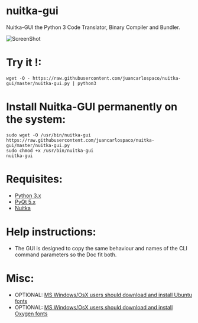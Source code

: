 nuitka-gui
==========

Nuitka-GUI the Python 3 Code Translator, Binary Compiler and Bundler.

![ScreenShot](https://raw.githubusercontent.com/juancarlospaco/nuitka-gui/master/temp.jpg)


# Try it !:

```
wget -O - https://raw.githubusercontent.com/juancarlospaco/nuitka-gui/master/nuitka-gui.py | python3
```

# Install Nuitka-GUI permanently on the system:

```
sudo wget -O /usr/bin/nuitka-gui https://raw.githubusercontent.com/juancarlospaco/nuitka-gui/master/nuitka-gui.py
sudo chmod +x /usr/bin/nuitka-gui
nuitka-gui
```

# Requisites:

- [Python 3.x](https://www.python.org "Python Homepage")
- [PyQt 5.x](http://www.riverbankcomputing.co.uk/software/pyqt/download "PyQt5 Homepage")
- [Nuitka](http://nuitka.net/pages/download.html "Nuitka's Downloads Homepage")

# Help instructions:

- The GUI is designed to copy the same behaviour and names of the CLI command parameters so the Doc fit both.


# Misc:

- OPTIONAL: [MS Windows/OsX users should download and install Ubuntu fonts](https://www.google.com/fonts#UsePlace:use/Collection:Ubuntu "Ubuntu fonts on Google Fonts") 
- OPTIONAL: [MS Windows/OsX users should download and install Oxygen fonts](https://www.google.com/fonts#UsePlace:use/Collection:Oxygen "Oxygen fonts on Google Fonts") 
